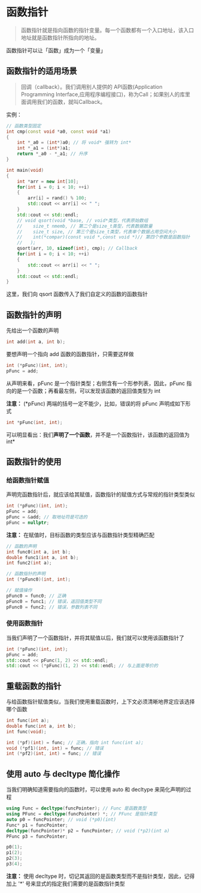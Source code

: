 # 函数指针

> 函数指针就是指向函数的指针变量。每一个函数都有一个入口地址，该入口地址就是函数指针所指向的地址。

函数指针可以让「函数」成为一个「变量」

## 函数指针的适用场景

> 回调（callback）。我们调用别人提供的 API函数(Application Programming Interface,应用程序编程接口)，称为Call；如果别人的库里面调用我们的函数，就叫Callback。

实例：

```cpp
// 函数类型固定
int cmp(const void *a0, const void *a1)
{
    int *_a0 = (int*)a0; // 将 void* 强转为 int*
    int *_a1 = (int*)a1;
    return *_a0 - *_a1; // 升序
}

int main(void)
{
    int *arr = new int[10];
    for(int i = 0; i < 10; ++i)
    {
        arr[i] = rand() % 100;
        std::cout << arr[i] << " ";
    }
    std::cout << std::endl;
    // void qsort(void *base, // void*类型，代表原始数组
    //    size_t nmemb, // 第二个是size_t类型，代表数据数量
    //    size_t size, // 第三个是size_t类型，代表单个数据占用空间大小
    //    int(*compar)(const void *,const void *)// 第四个参数是函数指针
    //   );
    qsort(arr, 10, sizeof(int), cmp); // Callback
    for(int i = 0; i < 10; ++i)
    {
        std::cout << arr[i] << " ";
    }
    std::cout << std::endl;
}
```

这里，我们向 qsort 函数传入了我们自定义的函数的函数指针

## 函数指针的声明

先给出一个函数的声明

```cpp
int add(int a, int b);
```

要想声明一个指向 add 函数的函数指针，只需要这样做

```cpp
int (*pFunc)(int, int);
pFunc = add;
```

从声明来看，pFunc 是一个指针类型；右侧含有一个形参列表，因此，pFunc 指向的是一个函数；再看最左侧，可以发现该函数的返回值类型为 int

**注意：** (*pFunc) 两端的括号一定不能少，比如，错误的将 pFunc 声明成如下形式

```cpp
int *pFunc(int, int);
```
可以明显看出：我们**声明了一个函数**，并不是一个函数指针，该函数的返回值为 int*

## 函数指针的使用

### 给函数指针赋值

声明完函数指针后，就应该给其赋值，函数指针的赋值方式与常规的指针类型类似

```cpp
int (*pFunc)(int, int);
pFunc = add;
pFunc = &add; // 取地址符是可选的
pFunc = nullptr;
```

**注意：** 在赋值时，目标函数的类型应该与函数指针类型精确匹配

```cpp
// 函数的声明
int func0(int a, int b);
double func1(int a, int b);
int func2(int a);

// 函数指针的声明
int (*pFunc0)(int, int);

// 赋值操作
pFunc0 = func0; // 正确
pFunc0 = func1; // 错误，返回值类型不同
pFunc0 = func2; // 错误，参数列表不同
```

### 使用函数指针
当我们声明了一个函数指针，并将其赋值以后，我们就可以使用该函数指针了

```cpp
int (*pFunc)(int, int);
pFunc = add;
std::cout << pFunc(1, 2) << std::endl;
std::cout << (*pFunc)(1, 2) << std::endl; // 与上面是等价的
```

## 重载函数的指针

与给函数指针赋值类似，当我们使用重载函数时，上下文必须清晰地界定应该选择哪个函数

```cpp
int func(int a);
double func(int a, int b);
int func(void);

int (*pf)(int) = func; // 正确，指向 int func(int a);
void (*pf1)(int, int) = func; // 错误
int (*pf2)(int, int) = func; // 错误
```

## 使用 auto 与 decltype 简化操作

当我们明确知道需要指向的函数时，可以使用 auto 和 decltype 来简化声明的过程

```cpp
using Func = decltype(funcPointer); // Func 是函数类型
using PFunc = decltype(funcPointer) *; // PFunc 是指针类型
auto p0 = funcPointer; // void (*p0)(int)
Func* p1 = funcPointer;
decltype(funcPointer)* p2 = funcPointer; // void (*p2)(int a)
PFunc p3 = funcPointer;

p0(1);
p1(2);
p2(3);
p3(4);
```

**注意：** 使用 decltype 时，切记其返回的是函数类型而不是指针类型，因此，记得加上 '*' 号来显式的指定我们需要的是函数指针类型